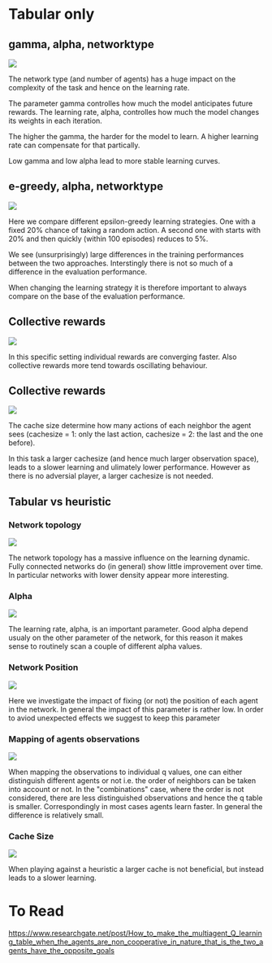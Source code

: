 # Tabular only

## gamma, alpha, networktype

![](../plotting/tabular_vs_heuristic_2/plots/alpha_gamma.png)

The network type (and number of agents) has a huge impact on the complexity of the task and hence on the learning rate.

The parameter gamma controlles how much the model anticipates future rewards. The learning rate, alpha, controlles how much the model changes its weights in each iteration. 

The higher the gamma, the harder for the model to learn. A higher learning rate can compensate for that partically. 

Low gamma and low alpha lead to more stable learning curves. 


## e-greedy, alpha, networktype

![](../plotting/tabular_vs_heuristic_2/plots/eps.png)

Here we compare different epsilon-greedy learning strategies. One with a fixed 20% chance of taking a random action. A second one with starts with 20% and then quickly (within 100 episodes) reduces to 5%. 

We see (unsurprisingly) large differences in the training performances between the two approaches. Interstingly there is not so much of a difference in the evaluation performance. 

When changing the learning strategy it is therefore important to always compare on the base of the evaluation performance.


## Collective rewards
![](../plotting/tabular_vs_heuristic_2/plots/rewards.png)

In this specific setting individual rewards are converging faster. Also collective rewards more tend towards oscillating behaviour.


## Collective rewards
![](../plotting/tabular_vs_heuristic_2/plots/cache_size.png)

The cache size determine how many actions of each neighbor the agent sees (cachesize = 1: only the last action, cachesize = 2: the last and the one before).

In this task a larger cachesize (and hence much larger observation space), leads to a slower learning and ulimately lower performance. However as there is no adversial player, a larger cachesize is not needed.

## Tabular vs heuristic

### Network topology
![](../runs/heuristic_tabular/tabular_vs_heuristic_3/plots/networktype.png)

The network topology has a massive influence on the learning dynamic. Fully connected networks do (in general) show little improvement over time. In particular networks with lower density appear more interesting. 


### Alpha
![](../runs/heuristic_tabular/tabular_vs_heuristic_3/plots/alpha.png)

The learning rate, alpha, is an important parameter. Good alpha depend usualy on the other parameter of the network, for this reason it makes sense to routinely scan a couple of different alpha values.


### Network Position
![](../runs/heuristic_tabular/tabular_vs_heuristic_3/plots/network.png)

Here we investigate the impact of fixing (or not) the position of each agent in the network. In general the impact of this parameter is rather low. In order to aviod unexpected effects we suggest to keep this parameter

### Mapping of agents observations
![](../runs/heuristic_tabular/tabular_vs_heuristic_3/plots/obs_map.png)

When mapping the observations to individual q values, one can either distinguish different agents or not i.e. the order of neighbors can be taken into account or not. In the "combinations" case, where the order is not considered, there are less distinguished observations and hence the q table is smaller. Correspondingly in most cases agents learn faster. In general the difference is relatively small.


### Cache Size
![](../runs/heuristic_tabular/tabular_vs_heuristic_3/plots/cache_size.png)

When playing against a heuristic a larger cache is not beneficial, but instead leads to a slower learning.





# To Read

https://www.researchgate.net/post/How_to_make_the_multiagent_Q_learning_table_when_the_agents_are_non_cooperative_in_nature_that_is_the_two_agents_have_the_opposite_goals